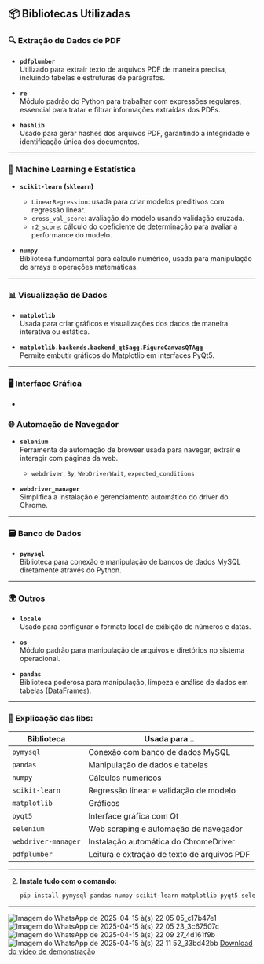 
## 📦 Bibliotecas Utilizadas

### 🔍 Extração de Dados de PDF

- **`pdfplumber`**  
  Utilizado para extrair texto de arquivos PDF de maneira precisa, incluindo tabelas e estruturas de parágrafos.

- **`re`**  
  Módulo padrão do Python para trabalhar com expressões regulares, essencial para tratar e filtrar informações extraídas dos PDFs.

- **`hashlib`**  
  Usado para gerar hashes dos arquivos PDF, garantindo a integridade e identificação única dos documentos.

---

### 🧠 Machine Learning e Estatística

- **`scikit-learn` (`sklearn`)**  
  - `LinearRegression`: usada para criar modelos preditivos com regressão linear.
  - `cross_val_score`: avaliação do modelo usando validação cruzada.
  - `r2_score`: cálculo do coeficiente de determinação para avaliar a performance do modelo.

- **`numpy`**  
  Biblioteca fundamental para cálculo numérico, usada para manipulação de arrays e operações matemáticas.

---

### 📊 Visualização de Dados

- **`matplotlib`**  
  Usada para criar gráficos e visualizações dos dados de maneira interativa ou estática.

- **`matplotlib.backends.backend_qt5agg.FigureCanvasQTAgg`**  
  Permite embutir gráficos do Matplotlib em interfaces PyQt5.

---

### 🖥️ Interface Gráfica

-

### 🌐 Automação de Navegador

- **`selenium`**  
  Ferramenta de automação de browser usada para navegar, extrair e interagir com páginas da web.
  - `webdriver`, `By`, `WebDriverWait`, `expected_conditions`

- **`webdriver_manager`**  
  Simplifica a instalação e gerenciamento automático do driver do Chrome.

---

### 🗃️ Banco de Dados

- **`pymysql`**  
  Biblioteca para conexão e manipulação de bancos de dados MySQL diretamente através do Python.

---

### 🌍 Outros

- **`locale`**  
  Usado para configurar o formato local de exibição de números e datas.

- **`os`**  
  Módulo padrão para manipulação de arquivos e diretórios no sistema operacional.

- **`pandas`**  
  Biblioteca poderosa para manipulação, limpeza e análise de dados em tabelas (DataFrames).

---


### 🧠 Explicação das libs:

| Biblioteca          | Usada para...                                       |
|---------------------|-----------------------------------------------------|
| `pymysql`           | Conexão com banco de dados MySQL                    |
| `pandas`            | Manipulação de dados e tabelas                      |
| `numpy`             | Cálculos numéricos                                  |
| `scikit-learn`      | Regressão linear e validação de modelo              |
| `matplotlib`        | Gráficos                                            |
| `pyqt5`             | Interface gráfica com Qt                            |
| `selenium`          | Web scraping e automação de navegador               |
| `webdriver-manager` | Instalação automática do ChromeDriver               |
| `pdfplumber`        | Leitura e extração de texto de arquivos PDF         |

---



2. **Instale tudo com o comando:**
   ```bash
   pip install pymysql pandas numpy scikit-learn matplotlib pyqt5 selenium webdriver-manager pdfplumber
   ```

---

![Imagem do WhatsApp de 2025-04-15 à(s) 22 05 05_c17b47e1](https://github.com/user-attachments/assets/dc1a191c-0556-458a-b381-c2429183d883)
![Imagem do WhatsApp de 2025-04-15 à(s) 22 05 23_3c67507c](https://github.com/user-attachments/assets/4bfaf361-b747-4942-85ea-0438d7d4e688)
![Imagem do WhatsApp de 2025-04-15 à(s) 22 09 27_4d161f9b](https://github.com/user-attachments/assets/6f95a0b0-798c-447f-9e7b-71b4a719994c)
![Imagem do WhatsApp de 2025-04-15 à(s) 22 11 52_33bd42bb](https://github.com/user-attachments/assets/22e7d16a-af7f-48c7-b649-26090b38c4db)
[Download do vídeo de demonstração](./compressed_video_25mb.mp4)




